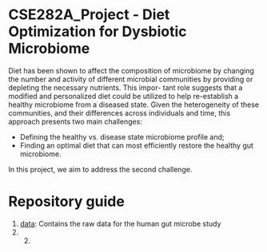 # CSE282A_Project - Diet Optimization for Dysbiotic Microbiome

Diet has been shown to affect the composition of microbiome by changing the number and activity
of different microbial communities by providing or depleting the necessary nutrients. This impor-
tant role suggests that a modified and personalized diet could be utilized to help re-establish a
healthy microbiome from a diseased state. Given the heterogeneity of these communities, and their
differences across individuals and time, this approach presents two main challenges:

* Defining the healthy vs. disease state microbiome profile and; 
* Finding an optimal diet that can most efficiently restore the healthy gut microbiome. 

In this project, we aim to address the second challenge.

# Repository guide

1. [data](https://github.com/DeevanshuGoyal/CSE282A_Project/tree/main/data): Contains the raw data for the human gut microbe study
2. 2.  
